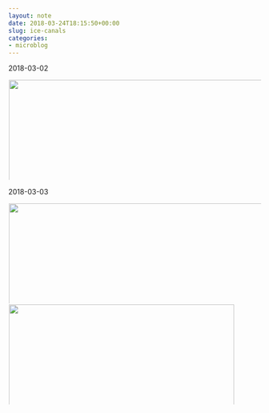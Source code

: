 ```yaml
---
layout: note
date: 2018-03-24T18:15:50+00:00
slug: ice-canals
categories:
- microblog
---
```

2018-03-02

<a href="https://gerwitz.github.io/2018/03/24/181539-image_751a.jpg"><img src="https://gerwitz.github.io/2018/03/24/181539-image_751a.jpg" width="600" height="600" style="display: inline-block; max-height: 200px; width: auto; padding: 1px;" class="sunlit_image" /></a>



2018-03-03

<a href="https://gerwitz.github.io/2018/03/24/181543-image_00eb.jpg"><img src="https://gerwitz.github.io/2018/03/24/181543-image_00eb.jpg" width="600" height="600" style="display: inline-block; max-height: 200px; width: auto; padding: 1px;" class="sunlit_image" /></a><a href="https://gerwitz.github.io/2018/03/24/181547-image_953f.jpg"><img src="https://gerwitz.github.io/2018/03/24/181547-image_953f.jpg" width="600" height="450" style="display: inline-block; max-height: 200px; width: auto; padding: 1px;" class="sunlit_image" /></a>





